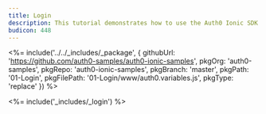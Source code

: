 ```yaml
---
title: Login
description: This tutorial demonstrates how to use the Auth0 Ionic SDK to add authentication and authorization to your mobile app
budicon: 448
---
```


<%= include('../../_includes/_package', {
  githubUrl: 'https://github.com/auth0-samples/auth0-ionic-samples',
  pkgOrg: 'auth0-samples',
  pkgRepo: 'auth0-ionic-samples',
  pkgBranch: 'master',
  pkgPath: '01-Login',
  pkgFilePath: '01-Login/www/auth0.variables.js',
  pkgType: 'replace'
}) %>



<%= include('_includes/_login') %>